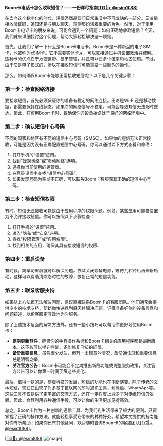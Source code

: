 **Boom卡电话卡怎么收取短信？——一份详尽指南[[TG💪+ @esim1088](https://t.me/s/esim1088)]**

在当今这个数字化的时代，短信仍然是我们日常生活中不可或缺的一部分。无论是接收验证码、通知还是与朋友聊天，短信都扮演着重要的角色。然而，对于使用Boom卡电话卡的朋友来说，可能会遇到一个问题：如何正确地收取短信？今天，我们就来详细探讨这个问题，帮助大家轻松解决这一烦恼。

首先，让我们了解一下什么是Boom卡电话卡。Boom卡是一种新型的电子SIM卡，也被称为eSIM卡。它不需要实体卡片，可以直接通过手机设置激活并使用。这种卡的优点在于方便携带、易于管理，并且可以在多个国家和地区使用。不过，由于它是电子形式的，所以在接收短信时可能需要一些额外的操作。

那么，如何确保Boom卡能够正常接收短信呢？以下是几个关键步骤：

### **第一步：检查网络连接**
要接收短信，首先必须保证你的设备有稳定的网络连接。无论是Wi-Fi还是移动数据，都需要保持在线状态。如果你的网络信号不稳定，可能会导致短信无法及时送达。因此，在使用Boom卡时，请确保你的设备始终处于良好的网络环境中。

### **第二步：确认短信中心号码**
不同的国家和地区有不同的短信中心号码（SMSC）。如果你的短信无法正常接收，可能是因为没有正确配置短信中心号码。你可以通过以下方式查看和修改：

1. 打开手机的“设置”应用。
2. 找到“蜂窝网络”或“移动网络”选项。
3. 选择你当前使用的运营商。
4. 在高级设置中查找“短信中心号码”。
5. 如果发现号码为空或不正确，可以联系Boom卡客服获取正确的短信中心号码。

### **第三步：检查短信权限**
有时，短信无法接收可能是由于应用程序的权限问题。例如，某些应用可能被设置为不允许接收短信。你可以按照以下步骤检查：

1. 打开手机的“设置”应用。
2. 进入“隐私”或“安全”选项。
3. 查找“权限管理”或“应用权限”。
4. 找到相关的应用，确保其具有接收短信的权限。

### **第四步：重启设备**
有时候，简单的重启就可以解决问题。尝试关闭设备电源，等待几秒钟后再重新启动。这样可以帮助清除临时性的故障，恢复正常的短信功能。

### **第五步：联系客服支持**
如果以上方法都无法解决问题，建议直接联系Boom卡的客服团队。他们通常会提供专业的技术支持，帮助你快速找到原因并解决问题。记得准备好你的设备信息和问题描述，以便客服更有效地为你服务。

除了上述技术层面的解决方法外，还有一些小技巧可以帮助你更好地使用Boom卡：

- **定期更新软件**：确保你的手机操作系统和Boom卡相关的应用程序都是最新版本。这不仅可以提升性能，还能修复已知的问题。
- **备份重要信息**：虽然很少发生，但万一出现意外情况，备份通讯录和重要信息总是明智之举。
- **关注官方公告**：Boom卡可能会不定期推出新的功能或调整服务政策，关注官方公告可以让你第一时间了解这些变化。

最后，值得一提的是，随着科技的发展，短信的功能也在不断演变。除了传统的文本短信，现在还出现了许多基于互联网的即时通讯工具，如微信、WhatsApp等。这些工具不仅提供了更丰富的交流方式，还在一定程度上减少了对传统短信的依赖。因此，合理利用各种通信手段，可以让你的生活更加便捷高效。

总之，Boom卡作为一种创新的通信工具，为我们的生活带来了极大的便利。只要掌握了正确的操作方法，就能轻松享受它带来的种种好处。希望本文提供的指南能对你有所帮助！如果你还有其他疑问，欢迎随时咨询Boom卡的客服团队[[TG💪+ @esim1088](https://t.me/s/esim1088)]。

[[TG💪+ @esim1088](https://t.me/s/esim1088) ![Image](https://i.postimg.cc/4NQfJmqS/Snipaste-2025-05-13-00-14-12.png)]